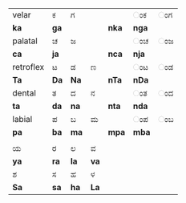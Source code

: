
|           |        |        |        |         |         |     |
|-----------|--------|--------|--------|---------|---------|-----|
| velar     | ಕ      | ಗ      |        |         | ಂಕ      | ಂಗ  |
| **ka**    | **ga** |        |        | **nka** | **nga** |     |
| palatal   | ಚ      | ಜ      |        |         | ಂಚ      | ಂಜ  |
| **ca**    | **ja** |        |        | **nca** | **nja** |     |
| retroflex | ಟ      | ಡ      | ಣ      |         | ಂಟ      | ಂಡ  |
| **Ta**    | **Da** | **Na** |        | **nTa** | **nDa** |     |
| dental    | ತ      | ದ      | ನ      |         | ಂತ      | ಂದ  |
| **ta**    | **da** | **na** |        | **nta** | **nda** |     |
| labial    | ಪ      | ಬ      | ಮ      |         | ಂಪ      | ಂಬ  |
| **pa**    | **ba** | **ma** |        | **mpa** | **mba** |     |
|           |        |        |        |         |         |     |
| ಯ         | ರ      | ಲ      | ವ      |         |         |     |
| **ya**    | **ra** | **la** | **va** |         |         |     |
| ಶ         | ಸ      | ಹ      | ಳ      |         |         |     |
| **Sa**    | **sa** | **ha** | **La** |         |         |     |

